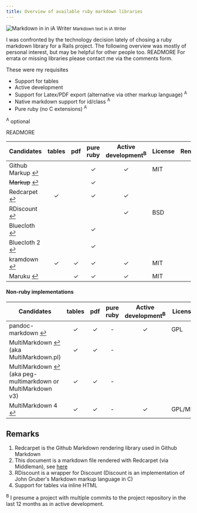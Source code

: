 ```yaml
---
title: Overview of available ruby markdown libraries
---
```


![Markdown in in iA Writer](/blog/2013-09-19-ruby-markdown-libraries/teaser.gif)
<small>Markdown text in iA Writer</small>

I was confronted by the technology decision lately of chosing a ruby
markdown library for a Rails project. The following overview was mostly
of personal interest, but may be helpful for other people too. READMORE
For errata or missing libraries please contact me via the comments form.

These were my requisites

* Support for tables
* Active development
* Support for Latex/PDF export (alternative via other markup language) <sup>A</sup>
* Native markdown support for id/class <sup>A</sup>
* Pure ruby (no C extensions) <sup>A</sup>

<sup>A</sup> optional

READMORE

| Candidates                  | tables   | pdf   | pure ruby      | Active development<sup>B</sup> | License | Remarks  |
| ----------                  | :------: | :---: | :------------: | :------------------:           | ------- | -------: |
| Github Markup [↩][ghmd]     |          |       | ✓              | ✓                              | MIT     | 1        |
| ~~Markup~~ [↩][markup]      |          |       | ✓              |                                |         |          |
| Redcarpet [↩][redcarpet]    | ✓        |       | ✓              | ✓                              |         | 1, 2     |
| RDiscount [↩][rdiscount]    |          |       |                | ✓                              | BSD     | 3        |
| Bluecloth [↩][bluecloth]    |          |       | ✓              |                                |         |          |
| Bluecloth 2 [↩][bluecloth2] |          |       | ✓              |                                |         |          |
| kramdown [↩][kramdown]      | ✓        | ✓     | ✓              | ✓                              | MIT     |          |
| Maruku [↩][maruku]          |          | ✓     | ✓              | ✓                              | MIT     | 4        |

#### Non-ruby implementations

| Candidates                                                                         | tables   | pdf   | pure ruby      | Active development<sup>B</sup> | License |
| ----------                                                                         | :------: | :---: | :------------: | :----------------------------: | ------- |
| pandoc-markdown [↩][pandoc]                                                        | ✓        | ✓     | -              | ✓                              | GPL     |
| MultiMarkdown [↩][multimarkdownpl] <br>(aka MultiMarkdown.pl)                      | ✓        | ✓     | -              |                                |         |
| MultiMarkdown [↩][multimarkdownv3] <br>(aka peg-multimarkdown or MultiMarkdown v3) | ✓        | ✓     | -              |                                |         |
| MultiMarkdown 4 [↩][multimarkdownv4]                                               | ✓        | ✓     | -              | ✓                              | GPL/MIT |

## Remarks

1. Redcarpet is the Github Markdown rendering library used in Github Markdown
2. This document is a markdown file rendered with Redcarpet (via Middleman), see [here][1]
3. RDiscount is a wrapper for Discount (Discount is an implementation of John Gruber's Markdown markup language in C)
4. Support for tables via inline HTML

<sup>B</sup> I presume a project with multiple commits to the project repository in the last 12
months as in active development.

[1]: https://github.com/gorillasoftware/gorillasoftware/blob/master/source/blog/2013-09-19-ruby-markdown-libraries.markdown

[ghmd]: https://github.com/github/markup
[markup]: https://github.com/jameswilding/markup
[redcarpet]: https://github.com/vmg/redcarpet
[rdiscount]: https://github.com/davidfstr/rdiscount
[bluecloth]: https://github.com/mislav/bluecloth/
[bluecloth2]: https://github.com/ged/bluecloth
[kramdown]: https://github.com/gettalong/kramdown
[maruku]: https://github.com/bhollis/maruku

[pandoc]: http://johnmacfarlane.net/pandoc/
[multimarkdownpl]: https://github.com/fletcher/MultiMarkdown
[multimarkdownv3]: https://github.com/fletcher/peg-multimarkdown
[multimarkdownv4]: https://github.com/fletcher/MultiMarkdown-4
